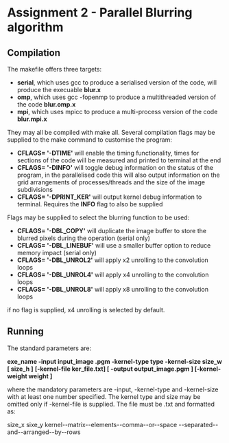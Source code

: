 # Assignment 2 - Parallel Blurring algorithm

## Compilation

The makefile offers three targets: 

- **serial**, which uses gcc to produce a serialised version of the code, will produce the execuable **blur.x**
- **omp**, which uses gcc -fopenmp to produce a multithreaded version of the code **blur.omp.x**
- **mpi**, which uses mpicc to produce a multi-process version of the code **blur.mpi.x**

They may all be compiled with make all.
Several compilation flags may be supplied to the make command to customise the program:

- **CFLAGS= '-DTIME'** will enable the timing functionality, times for sections of the code will be measured and printed to terminal at the end
- **CFLAGS= '-DINFO'** will toggle debug information on the status of the program, in the parallelised code this will also output information on the grid arrangements of processes/threads and the size of the image subdivisions
- **CFLAGS= '-DPRINT_KER'** will output kernel debug information to terminal. Requires the **INFO** flag to also be supplied

Flags may be supplied to select the blurring function to be used:

- **CFLAGS= '-DBL_COPY'** will duplicate the image buffer to store the blurred pixels during the operation (serial only)
- **CFLAGS= '-DBL_LINEBUF'** will use a smaller buffer option to reduce memory impact (serial only)
- **CFLAGS= '-DBL_UNROL2'** will apply x2 unrolling to the convolution loops
- **CFLAGS= '-DBL_UNROL4'** will apply x4 unrolling to the convolution loops
- **CFLAGS= '-DBL_UNROL8'** will apply x8 unrolling to the convolution loops

if no flag is supplied, x4 unrolling is selected by default.

## Running

The standard parameters are:

**exe_name -input input_image .pgm -kernel-type type -kernel-size size_w [ size_h ]**
      **\[-kernel-file ker_file.txt]  \[ -output output_image.pgm ]  \[-kernel-weight weight ]**

where the mandatory parameters are -input, -kernel-type and -kernel-size with at least one number specified. The kernel type and size may be omitted only if -kernel-file is supplied.
The file must be .txt and  formatted as:

size_x sixe_y
kernel--matrix--elements--comma--or--space
--separated--and--arranged--by--rows
